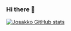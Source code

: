 ### Hi there 👋

[![Josakko GitHub stats](https://github-readme-stats.vercel.app/api?username=Josakko)](https://github.com/anuraghazra/github-readme-stats)


<!--


[![Top Langs](https://github-readme-stats.vercel.app/api/top-langs/?username=Josakko)](https://github.com/anuraghazra/github-readme-stats)

**Josakko/Josakko** is a ✨ _special_ ✨ repository because its `README.md` (this file) appears on your GitHub profile.

Here are some ideas to get you started:

- 🔭 I’m currently working on ...
- 🌱 I’m currently learning ...
- 👯 I’m looking to collaborate on ...
- 🤔 I’m looking for help with ...
- 💬 Ask me about ...
- 📫 How to reach me: ...
- 😄 Pronouns: ...
- ⚡ Fun fact: ...
-->
